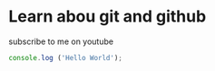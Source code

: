 # Learn abou git and github

subscribe to me on youtube

```javascript
console.log ('Hello World');

